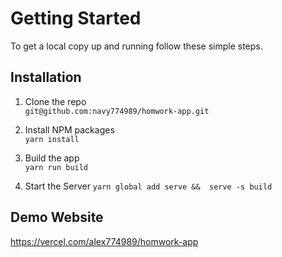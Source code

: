 # Getting Started

To get a local copy up and running follow these simple steps.

## Installation

1. Clone the repo \
   `git@github.com:navy774989/homwork-app.git`

2. Install NPM packages \
   `yarn install`

3. Build the app \
   `yarn run build`
4. Start the Server
   `yarn global add serve && 
serve -s build`

## Demo Website

https://vercel.com/alex774989/homwork-app
